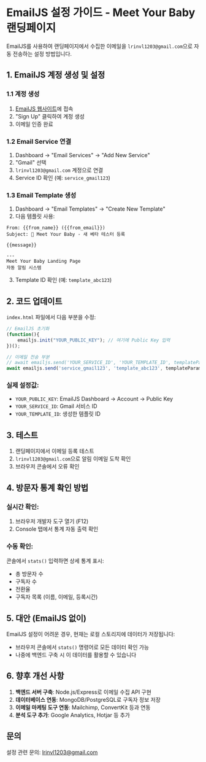 # EmailJS 설정 가이드 - Meet Your Baby 랜딩페이지

EmailJS를 사용하여 랜딩페이지에서 수집한 이메일을 `lrinvl1203@gmail.com`으로 자동 전송하는 설정 방법입니다.

## 1. EmailJS 계정 생성 및 설정

### 1.1 계정 생성
1. [EmailJS 웹사이트](https://www.emailjs.com/)에 접속
2. "Sign Up" 클릭하여 계정 생성
3. 이메일 인증 완료

### 1.2 Email Service 연결
1. Dashboard → "Email Services" → "Add New Service"
2. "Gmail" 선택
3. `lrinvl1203@gmail.com` 계정으로 연결
4. Service ID 확인 (예: `service_gmail123`)

### 1.3 Email Template 생성
1. Dashboard → "Email Templates" → "Create New Template"
2. 다음 템플릿 사용:

```
From: {{from_name}} ({{from_email}})
Subject: 🍼 Meet Your Baby - 새 베타 테스터 등록

{{message}}

---
Meet Your Baby Landing Page
자동 알림 시스템
```

3. Template ID 확인 (예: `template_abc123`)

## 2. 코드 업데이트

`index.html` 파일에서 다음 부분을 수정:

```javascript
// EmailJS 초기화
(function(){
    emailjs.init("YOUR_PUBLIC_KEY"); // 여기에 Public Key 입력
})();

// 이메일 전송 부분
// await emailjs.send('YOUR_SERVICE_ID', 'YOUR_TEMPLATE_ID', templateParams);
await emailjs.send('service_gmail123', 'template_abc123', templateParams);
```

### 실제 설정값:
- `YOUR_PUBLIC_KEY`: EmailJS Dashboard → Account → Public Key
- `YOUR_SERVICE_ID`: Gmail 서비스 ID
- `YOUR_TEMPLATE_ID`: 생성한 템플릿 ID

## 3. 테스트

1. 랜딩페이지에서 이메일 등록 테스트
2. `lrinvl1203@gmail.com`으로 알림 이메일 도착 확인
3. 브라우저 콘솔에서 오류 확인

## 4. 방문자 통계 확인 방법

### 실시간 확인:
1. 브라우저 개발자 도구 열기 (F12)
2. Console 탭에서 통계 자동 출력 확인

### 수동 확인:
콘솔에서 `stats()` 입력하면 상세 통계 표시:
- 총 방문자 수
- 구독자 수
- 전환율
- 구독자 목록 (이름, 이메일, 등록시간)

## 5. 대안 (EmailJS 없이)

EmailJS 설정이 어려운 경우, 현재는 로컬 스토리지에 데이터가 저장됩니다:
- 브라우저 콘솔에서 `stats()` 명령어로 모든 데이터 확인 가능
- 나중에 백엔드 구축 시 이 데이터를 활용할 수 있습니다

## 6. 향후 개선 사항

1. **백엔드 서버 구축**: Node.js/Express로 이메일 수집 API 구현
2. **데이터베이스 연동**: MongoDB/PostgreSQL로 구독자 정보 저장
3. **이메일 마케팅 도구 연동**: Mailchimp, ConvertKit 등과 연동
4. **분석 도구 추가**: Google Analytics, Hotjar 등 추가

## 문의
설정 관련 문의: lrinvl1203@gmail.com
